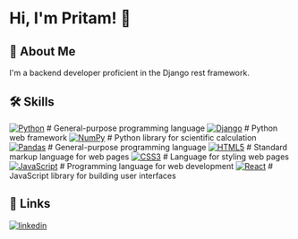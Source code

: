 
# Hi, I'm Pritam! 👋


## 🚀 About Me
I'm a backend developer proficient in the Django rest framework.


## 🛠 Skills

[![Python](https://img.shields.io/badge/Python-3.x-yellow?logo=python)](https://www.python.org/)  # General-purpose programming language
[![Django](https://img.shields.io/badge/Django-1.x-royalblue?logo=django)](https://www.djangoproject.com/)  # Python web framework
[![NumPy](https://img.shields.io/badge/NumPy-!-yellow?logo=numpy)](https://www.python.org/)  # Python library for scientific calculation
[![Pandas](https://img.shields.io/badge/Pandas-!-yellow?logo=pandas)](https://www.python.org/)  # General-purpose programming language
[![HTML5](https://img.shields.io/badge/HTML5-!-orange?logo=html5)](https://developer.mozilla.org/en-US/docs/Web/HTML)  # Standard markup language for web pages
[![CSS3](https://img.shields.io/badge/CSS3-!-deepskyblue?logo=css3)](https://developer.mozilla.org/en-US/docs/Web/CSS)  # Language for styling web pages
[![JavaScript](https://img.shields.io/badge/javascript-!-yellow?logo=javascript)](https://www.javascript.com/)  # Programming language for web development
[![React](https://img.shields.io/badge/React-18.x-blueviolet?logo=react)](https://reactjs.org/)  # JavaScript library for building user interfaces


## 🔗 Links
[![linkedin](https://img.shields.io/badge/linkedin-0A66C2?style=for-the-badge&logo=linkedin&logoColor=white)](https://www.linkedin.com/in/pritam-gurung-1401a7203/)

